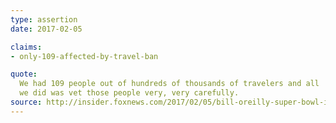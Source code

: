 ```yaml
---
type: assertion
date: 2017-02-05

claims:
- only-109-affected-by-travel-ban

quote:
  We had 109 people out of hundreds of thousands of travelers and all
  we did was vet those people very, very carefully.
source: http://insider.foxnews.com/2017/02/05/bill-oreilly-super-bowl-interview-presses-trump-travel-ban-vladimir-putin
---
```

